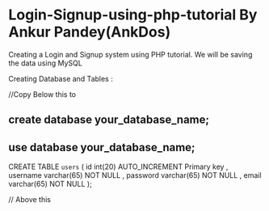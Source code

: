 # Login-Signup-using-php-tutorial By Ankur Pandey(AnkDos)

Creating a Login and Signup system using PHP tutorial.
We will be saving the data using MySQL

Creating Database and Tables :

//Copy Below this to

## create database your_database_name;
## use database your_database_name;
 CREATE TABLE `users` (
   id int(20) AUTO_INCREMENT Primary key ,
   username varchar(65) NOT NULL ,
   password varchar(65) NOT NULL ,
   email varchar(65) NOT NULL 
    );

// Above this

